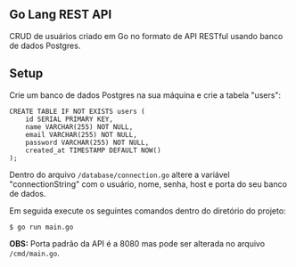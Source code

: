 ## Go Lang REST API

CRUD de usuários criado em Go no formato de API RESTful usando banco de dados Postgres.

## Setup

Crie um banco de dados Postgres na sua máquina e crie a tabela "users":

```
CREATE TABLE IF NOT EXISTS users (
    id SERIAL PRIMARY KEY,
    name VARCHAR(255) NOT NULL,
    email VARCHAR(255) NOT NULL,
    password VARCHAR(255) NOT NULL,
    created_at TIMESTAMP DEFAULT NOW()
);
```

Dentro do arquivo `/database/connection.go` altere a variável "connectionString" com o usuário, nome, senha, host e porta do seu banco de dados.

Em seguida execute os seguintes comandos dentro do diretório do projeto:

```
$ go run main.go
```

**OBS:** Porta padrão da API é a 8080 mas pode ser alterada no arquivo `/cmd/main.go`.
